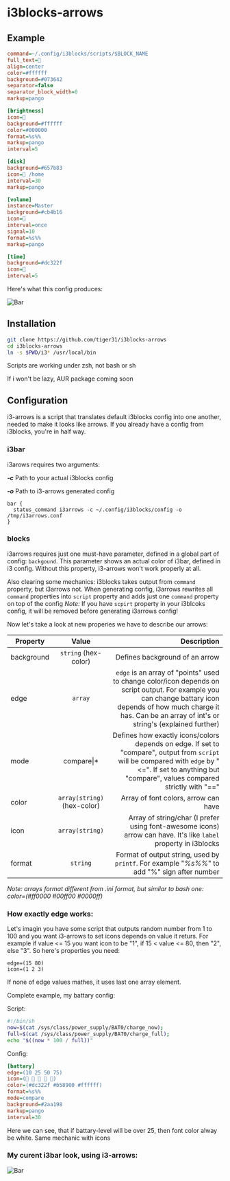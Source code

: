 # i3blocks-arrows

## Example

```ini
command=~/.config/i3blocks/scripts/$BLOCK_NAME
full_text=
align=center
color=#ffffff
background=#073642
separator=false
separator_block_width=0
markup=pango 

[brightness]
icon=
background=#ffffff
color=#000000
format=%s%%
markup=pango
interval=5

[disk]
background=#657b83
icon= /home
interval=30
markup=pango

[volume]
instance=Master
background=#cb4b16
icon=
interval=once
signal=10
format=%s%%
markup=pango

[time]
background=#dc322f
icon=
interval=5
```

Here's what this config produces:

![Bar](https://i.imgur.com/kmOl1ts.png)

## Installation

```bash
git clone https://github.com/tiger31/i3blocks-arrows
cd i3blocks-arrows
ln -s $PWD/i3* /usr/local/bin
```

Scripts are working under zsh, not bash or sh

If i won't be lazy, AUR package coming soon

## Configuration

i3-arrows is a script that translates default i3blocks config into one another, needed to make it looks like arrows.
If you already have a config from i3blocks, you're in half way.

### i3bar

i3arows requires two arguments:

**_-c_**
  Path to your actual i3blocks config
  
**_-o_**
  Path to i3-arrows generated config

```
bar {
  status_command i3arrows -c ~/.config/i3blocks/config -o /tmp/i3arrows.conf
}
```

### blocks

i3arrows requires just one must-have parameter, defined in a global part of config: ```backgound```.
This parameter shows an actual color of i3bar, defined in i3 config. Without this property, i3-arrows won't work properly at all.

Also clearing some mechanics: i3blocks takes output from ```command``` property, but i3arrows not.
When generating config, i3arrows rewrites all ```command``` properties into ```script``` property and adds just one ```command``` property on top of the config
_Note:_ If you have ```scpirt``` property in your i3blcoks config, it will be removed before generating i3arrows config!

Now let's take a look at new properies we have to describe our arrows:

| Property  | Value | Description |
| --------- |:-----:| -----------:|
| background | ```string``` (hex-color) | Defines background of an arrow |
| edge | ```array```  | ```edge``` is an array of "points" used to change color/icon depends on script output. For example you can change battary icon depends of how much charge it has. Can be an array of int's or string's (explained further) |
| mode | compare\|* | Defines how exactly icons/colors depends on edge. If set to "compare", output from ```script``` will be compared with ```edge``` by "<=". If set to anything but "compare", values compared strictly with "==" |
| color | ```array(string)``` (hex-color) | Array of font colors, arrow can have |
| icon | ```array(string)```  | Array of string/char (I prefer using font-awesome icons) arrow can have. It's like ```label``` property in i3blocks |
| format | ```string``` | Format of output string, used by ```printf```. For example "_%s%%_" to add "%" sign after number |#

_Note: arrays format different from .ini format, but similar to bash one: color=(#ff0000 #00ff00 #0000ff)_

### How exactly edge works:

Let's imagin you have some script that outputs random number from 1 to 100 and you want i3-arrows to set icons depends on value it returs.
For example if value <= 15 you want icon to be "1", if 15 < value <= 80, then "2", else "3".
So here's properties you need:

```
edge=(15 80)
icon=(1 2 3)
```
If none of edge values mathes, it uses last one array element.

Complete example, my battary config: 

Script:
```bash
#!/bin/sh
now=$(cat /sys/class/power_supply/BAT0/charge_now);
full=$(cat /sys/class/power_supply/BAT0/charge_full);
echo "$((now * 100 / full))"
```

Config:
```ini
[battary]
edge=(10 25 50 75)
icon=(    )
color=(#dc322f #b58900 #ffffff)
format=%s%%
mode=compare
background=#2aa198
markup=pango
interval=30
```

Here we can see, that if battary-level will be over 25, then font color alway be white. Same mechanic with icons

### My curent i3bar look, using i3-arrows:

![Bar](https://i.imgur.com/GV3FtW3.png)
